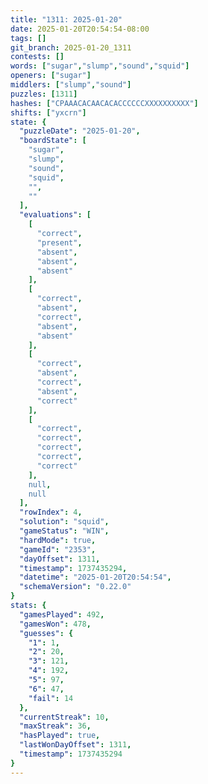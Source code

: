 ```yaml
---
title: "1311: 2025-01-20"
date: 2025-01-20T20:54:54-08:00
tags: []
git_branch: 2025-01-20_1311
contests: []
words: ["sugar","slump","sound","squid"]
openers: ["sugar"]
middlers: ["slump","sound"]
puzzles: [1311]
hashes: ["CPAAACACAACACACCCCCCXXXXXXXXXX"]
shifts: ["yxcrn"]
state: {
  "puzzleDate": "2025-01-20",
  "boardState": [
    "sugar",
    "slump",
    "sound",
    "squid",
    "",
    ""
  ],
  "evaluations": [
    [
      "correct",
      "present",
      "absent",
      "absent",
      "absent"
    ],
    [
      "correct",
      "absent",
      "correct",
      "absent",
      "absent"
    ],
    [
      "correct",
      "absent",
      "correct",
      "absent",
      "correct"
    ],
    [
      "correct",
      "correct",
      "correct",
      "correct",
      "correct"
    ],
    null,
    null
  ],
  "rowIndex": 4,
  "solution": "squid",
  "gameStatus": "WIN",
  "hardMode": true,
  "gameId": "2353",
  "dayOffset": 1311,
  "timestamp": 1737435294,
  "datetime": "2025-01-20T20:54:54",
  "schemaVersion": "0.22.0"
}
stats: {
  "gamesPlayed": 492,
  "gamesWon": 478,
  "guesses": {
    "1": 1,
    "2": 20,
    "3": 121,
    "4": 192,
    "5": 97,
    "6": 47,
    "fail": 14
  },
  "currentStreak": 10,
  "maxStreak": 36,
  "hasPlayed": true,
  "lastWonDayOffset": 1311,
  "timestamp": 1737435294
}
---
```

<!-- more -->
